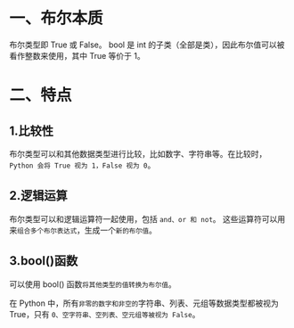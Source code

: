 # 一、布尔本质
布尔类型即 True 或 False。
bool 是 int 的子类（全部是类），因此布尔值可以被看作整数来使用，其中 True 等价于 1。

# 二、特点

## 1.比较性
布尔类型可以和其他数据类型进行比较，比如数字、字符串等。在比较时，`Python 会将 True 视为 1，False 视为 0`。

## 2.逻辑运算
布尔类型可以和逻辑运算符一起使用，包括 `and、or 和 not`。
这些运算符可以用来`组合多个布尔表达式`，生成一个`新的布尔值`。

## 3.bool()函数
可以使用 bool() 函数`将其他类型的值转换为布尔值`。

在 Python 中，所有`非零的数字和非空的`字符串、列表、元组等数据类型都被视为 True，只有 `0、空字符串、空列表、空元组等被视为 False`。
